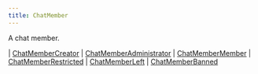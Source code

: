 ```yaml
---
title: ChatMember
---
```


A chat member.

<div class="font-mono whitespace-pre"><span class="opacity-50">|</span> <a href="/types/chatmembercreator"  >ChatMemberCreator</a>
<span class="opacity-50">|</span> <a href="/types/chatmemberadministrator"  >ChatMemberAdministrator</a>
<span class="opacity-50">|</span> <a href="/types/chatmembermember"  >ChatMemberMember</a>
<span class="opacity-50">|</span> <a href="/types/chatmemberrestricted"  >ChatMemberRestricted</a>
<span class="opacity-50">|</span> <a href="/types/chatmemberleft"  >ChatMemberLeft</a>
<span class="opacity-50">|</span> <a href="/types/chatmemberbanned"  >ChatMemberBanned</a></div>

